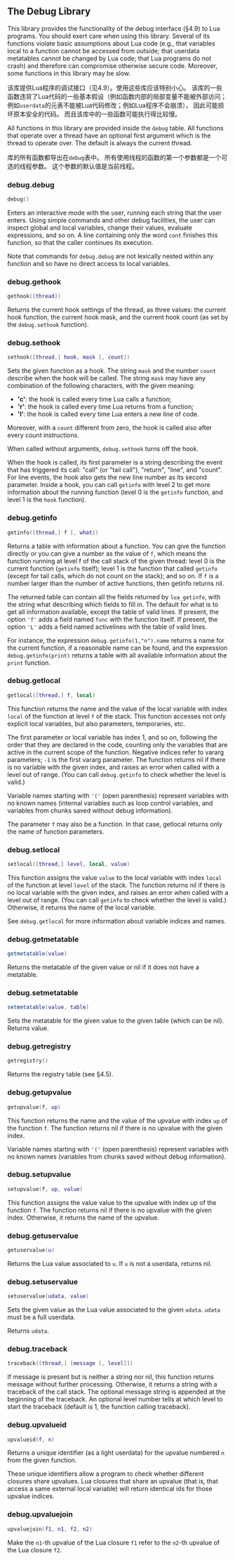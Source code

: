 
## The Debug Library

This library provides the functionality of the debug interface (§4.9) to Lua programs. 
You should exert care when using this library. 
Several of its functions violate basic assumptions about Lua code 
(e.g., that variables local to a function cannot be accessed from outside; 
that userdata metatables cannot be changed by Lua code; 
that Lua programs do not crash) and therefore can compromise otherwise secure code. 
Moreover, some functions in this library may be slow.

该库提供Lua程序的调试接口（见4.9）。使用这些库应该特别小心。
该库的一些函数违背了Lua代码的一些基本假设（例如函数内部的局部变量不能被外部访问；
例如`userdata`的元表不能被Lua代码修改；例如Lua程序不会崩溃），
因此可能损坏原本安全的代码。
而且该库中的一些函数可能执行得比较慢。

All functions in this library are provided inside the `debug` table. 
All functions that operate over a thread have an optional first argument 
which is the thread to operate over. 
The default is always the current thread. 

库的所有函数都导出在`debug`表中。
所有使用线程的函数的第一个参数都是一个可选的线程参数。
这个参数的默认值是当前线程。

### debug.debug 
```lua
debug()
```

Enters an interactive mode with the user, running each string that the user enters. 
Using simple commands and other debug facilities, the user can inspect global and local variables, 
change their values, evaluate expressions, and so on. 
A line containing only the word `cont` finishes this function, 
so that the caller continues its execution.

Note that commands for `debug.debug` are not lexically nested within any function 
and so have no direct access to local variables.

### debug.gethook 
```lua
gethook([thread])
```

Returns the current hook settings of the thread, as three values: 
the current hook function, the current hook mask, and the current hook count 
(as set by the `debug.sethook` function).

### debug.sethook 
```lua
sethook([thread,] hook, mask [, count])
```

Sets the given function as a hook. 
The string `mask` and the number `count` describe when the hook will be called. 
The string `mask` may have any combination of the following characters, with the given meaning:
- **'c'**: the hook is called every time Lua calls a function;
- **'r'**: the hook is called every time Lua returns from a function;
- **'l'**: the hook is called every time Lua enters a new line of code.

Moreover, with a `count` different from zero, 
the hook is called also after every count instructions.

When called without arguments, `debug.sethook` turns off the hook.

When the hook is called, its first parameter is a string describing the event that has triggered its call: 
"call" (or "tail call"), "return", "line", and "count". 
For line events, the hook also gets the new line number as its second parameter. 
Inside a hook, you can call `getinfo` with level 2 to get more information about the running function 
(level 0 is the `getinfo` function, and level 1 is the `hook` function).

### debug.getinfo 
```lua
getinfo([thread,] f [, what])
```

Returns a table with information about a function. 
You can give the function directly or you can give a number as the value of `f`, 
which means the function running at level f of the call stack of the given thread: 
level 0 is the current function (`getinfo` itself); 
level 1 is the function that called `getinfo` 
(except for tail calls, which do not count on the stack); and so on. 
If `f` is a number larger than the number of active functions, then getinfo returns nil.

The returned table can contain all the fields returned by `lua_getinfo`, 
with the string what describing which fields to fill in. 
The default for what is to get all information available, except the table of valid lines. 
If present, the option `'f'` adds a field named `func` with the function itself. 
If present, the option `'L'` adds a field named activelines with the table of valid lines.

For instance, the expression `debug.getinfo(1,"n").name` returns a name for the current function, 
if a reasonable name can be found, and the expression `debug.getinfo(print)` 
returns a table with all available information about the `print` function.

### debug.getlocal 
```lua
getlocal([thread,] f, local)
```

This function returns the name and the value of the local variable 
with index `local` of the function at level `f` of the stack. 
This function accesses not only explicit local variables, 
but also parameters, temporaries, etc.

The first parameter or local variable has index 1, and so on, 
following the order that they are declared in the code, 
counting only the variables that are active in the current scope of the function. 
Negative indices refer to vararg parameters; `-1` is the first vararg parameter. 
The function returns nil if there is no variable with the given index, 
and raises an error when called with a level out of range. 
(You can call `debug.getinfo` to check whether the level is valid.)

Variable names starting with `'('` (open parenthesis) represent variables with no known names 
(internal variables such as loop control variables, 
and variables from chunks saved without debug information).

The parameter `f` may also be a function. 
In that case, getlocal returns only the name of function parameters.

### debug.setlocal 
```lua
setlocal([thread,] level, local, value)
```

This function assigns the value `value` to the local variable 
with index `local` of the function at level `level` of the stack. 
The function returns nil if there is no local variable with the given index, 
and raises an error when called with a level out of range. 
(You can call `getinfo` to check whether the level is valid.) 
Otherwise, it returns the name of the local variable.

See `debug.getlocal` for more information about variable indices and names.

### debug.getmetatable 
```lua
getmetatable(value)
```

Returns the metatable of the given value or nil if it does not have a metatable.

### debug.setmetatable 
```lua
setmetatable(value, table)
```

Sets the metatable for the given value to the given table (which can be nil). 
Returns value.

### debug.getregistry 
```lua
getregistry()
```

Returns the registry table (see §4.5).

### debug.getupvalue 
```lua
getupvalue(f, up)
```

This function returns the name and the value of the upvalue with index `up` of the function `f`. 
The function returns nil if there is no upvalue with the given index.

Variable names starting with `'('` (open parenthesis) represent variables with no known names 
(variables from chunks saved without debug information).

### debug.setupvalue 
```lua
setupvalue(f, up, value)
```

This function assigns the value value to the upvalue with index up of the function `f`. 
The function returns nil if there is no upvalue with the given index. 
Otherwise, it returns the name of the upvalue.

### debug.getuservalue 
```lua
getuservalue(u)
```

Returns the Lua value associated to `u`. If `u` is not a userdata, returns nil.

### debug.setuservalue 
```lua
setuservalue(udata, value)
```

Sets the given value as the Lua value associated to the given `udata`. 
`udata` must be a full userdata.

Returns `udata`.

### debug.traceback 
```lua
traceback([thread,] [message [, level]])
```

If message is present but is neither a string nor nil, 
this function returns message without further processing. 
Otherwise, it returns a string with a traceback of the call stack. 
The optional message string is appended at the beginning of the traceback. 
An optional level number tells at which level to start the traceback 
(default is 1, the function calling traceback).

### debug.upvalueid 
```lua
upvalueid(f, n)
```

Returns a unique identifier (as a light userdata) for 
the upvalue numbered `n` from the given function.

These unique identifiers allow a program to check whether different closures share upvalues. 
Lua closures that share an upvalue (that is, that access a same external local variable) 
will return identical ids for those upvalue indices.

### debug.upvaluejoin 
```lua
upvaluejoin(f1, n1, f2, n2)
```

Make the `n1`-th upvalue of the Lua closure `f1` 
refer to the `n2`-th upvalue of the Lua closure `f2`. 

